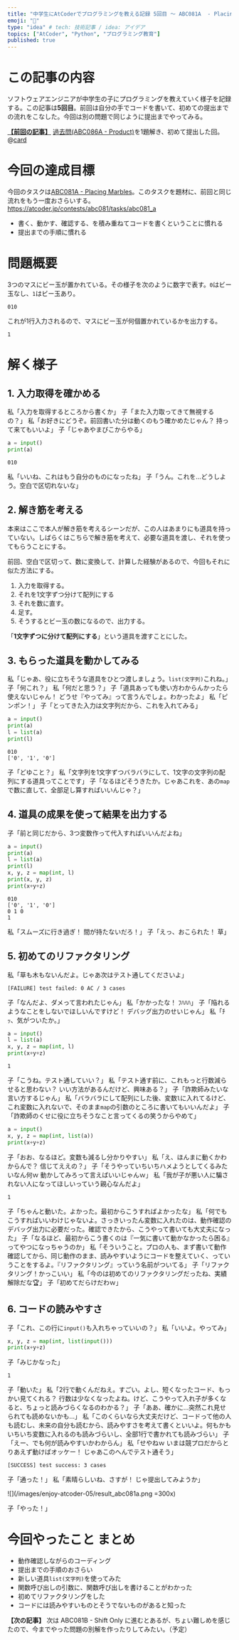 ```yaml
---
title: "中学生にAtCoderでプログラミングを教える記録 5回目 〜 ABC081A  - Placing Marbles"
emoji: "🐣"
type: "idea" # tech: 技術記事 / idea: アイデア
topics: ["AtCoder", "Python", "プログラミング教育"]
published: true
---
```

# この記事の内容
ソフトウェアエンジニアが中学生の子にプログラミングを教えていく様子を記録する。この記事は**5回目**。前回は自分の手でコードを書いて、初めての提出までの流れをこなした。今回は別の問題で同じように提出までやってみる。

[**【前回の記事】**](https://zenn.dev/aromarious/articles/enjoy-atcoder-04) [過去問(ABC086A - Product)](https://atcoder.jp/contests/abc086/tasks/abc086_a)を1題解き、初めて提出した回。
@[card](https://zenn.dev/aromarious/articles/enjoy-atcoder-04)

# 今回の達成目標
今回のタスクは[ABC081A - Placing Marbles](https://atcoder.jp/contests/abc081/tasks/abc081_a)。このタスクを題材に、前回と同じ流れをもう一度おさらいする。
https://atcoder.jp/contests/abc081/tasks/abc081_a
- 書く、動かす、確認する、を積み重ねてコードを書くということに慣れる
- 提出までの手順に慣れる

# 問題概要
3つのマスにビー玉が置かれている。その様子を次のように数字で表す。`0`はビー玉なし、`1`はビー玉あり。
```:入力例
010
```
これが1行入力されるので、マスにビー玉が何個置かれているかを出力する。
```:出力例
1
```

# 解く様子
## 1. 入力取得を確かめる
私「入力を取得するところから書くか」
子「また入力取ってきて無視するの？」
私「お好きにどうぞ。前回書いた分は動くのもう確かめたじゃん？ 持って来てもいいよ」
子「じゃあやまびこからやる」
```python:solve_abc081_a.py
a = input()
print(a)
```
```:結果
010
```
私「いいね、これはもう自分のものになったね」
子「うん。これを…どうしよう。空白で区切れないな」

## 2. 解き筋を考える
本来はここで本人が解き筋を考えるシーンだが、この人はあまりにも道具を持っていない。しばらくはこちらで解き筋を考えて、必要な道具を渡し、それを使ってもらうことにする。

前回、空白で区切って、数に変換して、計算した経験があるので、今回もそれに似た方法にする。

1. 入力を取得する。
2. それを1文字ずつ分けて配列にする
3. それを数に直す。
4. 足す。
5. そうするとビー玉の数になるので、出力する。

「**1文字ずつに分けて配列にする**」という道具を渡すことにした。

## 3. もらった道具を動かしてみる
私「じゃあ、役に立ちそうな道具をひとつ渡しましょう。`list(文字列)`これね。」
子「何これ？」
私「何だと思う？」
子「道具あっても使い方わからんかったら使えないじゃん！ どうせ『やってみ』って言うんでしょ。わかったよ」
私「ピンポン！」
子「とってきた入力は文字列だから、これを入れてみる」
```python:solve_abc081_a.py
a = input()
print(a)
l = list(a)
print(l)
```
```:結果
010
['0', '1', '0']
```
子「どゆこと？」
私「文字列を1文字ずつバラバラにして、1文字の文字列の配列にする道具ってことです」
子「なるほどそうきたか。じゃあこれを、あの`map`で数に直して、全部足し算すればいいんじゃ？」

## 4. 道具の成果を使って結果を出力する
子「前と同じだから、3つ変数作って代入すればいいんだよね」
```python:solve_abc081_a.py
a = input()
print(a)
l = list(a)
print(l)
x, y, z = map(int, l)
print(x, y, z)
print(x+y+z)
```
```:結果
010
['0', '1', '0']
0 1 0
1
```
私「スムーズに行き過ぎ！ 間が持たないだろ！」
子「えっ、おこられた！ 草」

## 5. 初めてのリファクタリング
私「草も木もないんだよ。じゃあ次はテスト通してくださいよ」
```:oj test の結果 
[FAILURE] test failed: 0 AC / 3 cases
```
子「なんだよ、ダメって言われたじゃん」
私「かかったな！ ﾌﾊﾊﾊ」
子「陥れるようなことをしないでほしいんですけど！ デバッグ出力のせいじゃん」
私「ﾁｯ、気がついたか。」
```python:solve_abc081_a.py
a = input()
l = list(a)
x, y, z = map(int, l)
print(x+y+z)
```
```:結果
1
```
子「こうね。テスト通していい？」
私「テスト通す前に、これもっと行数減らせると思わない？ いい方法があるんだけど、興味ある？」
子「詐欺師みたいな言い方するじゃん」
私「バラバラにして配列にした後、変数`l`に入れてるけど、これ変数に入れないで、そのまま`map`の引数のところに書いてもいいんだよ」
子「詐欺師のくせに役に立ちそうなこと言ってくるの笑うからやめて」
```python:solve_abc081_a.py
a = input()
x, y, z = map(int, list(a))
print(x+y+z)
```
子「おお、なるほど。変数も減るし分かりやすい」
私「え、ほんまに動くかわからんで？ 信じてええの？」
子「そうやっていちいちハメようとしてくるみたいなん何ｗ 動かしてみろって言えばいいじゃんｗ」
私「我が子が悪い人に騙されない人になってほしいっていう親心なんだよ」
```:結果
1
```
子「ちゃんと動いた。よかった。最初からこうすればよかったな」
私「何でもこうすればいいわけじゃないよ。さっきいったん変数に入れたのは、動作確認のデバッグ出力に必要だった。確認できたから、こうやって書いても大丈夫になった」
子「なるほど、最初からこう書くのは『一気に書いて動かなかったら困る』ってやつになっちゃうのか」
私「そういうこと。プロの人も、まず書いて動作確認してから、同じ動作のまま、読みやすいようにコードを整えていく、っていうことをするよ。『リファクタリング』っていう名前がついてる」
子「リファクタリング！かっこいい」
私「今のは初めてのリファクタリングだったね、実績解除だな🏆」
子「初めてだらけだわｗ」

## 6. コードの読みやすさ
子「これ、この行に`input()`も入れちゃっていいの？」
私「いいよ。やってみ」
```python:solve_abc081_a.py
x, y, z = map(int, list(input()))
print(x+y+z)
```
子「みじかなった」
```:結果
1
```
子「動いた」
私「2行で動くんだねえ。すごい。よし、短くなったコード、もっかい見てくれる？ 行数は少なくなったよね。けど、こうやって入れ子が多くなると、ちょっと読みづらくなるのわかる？」
子「ああ、確かに…突然これ見せられても読めないかも…」
私「このくらいなら大丈夫だけど、コードって他の人も読むし、未来の自分も読むから、読みやすさを考えて書くといいよ。何もかもいちいち変数に入れるのも読みづらいし、全部1行で書かれても読みづらい」
子「えー、でも何が読みやすいかわからん」
私「せやねｗ いまは競プロだからとりあえず動けばオッケー！ じゃあこのへんでテスト通そう」
```:oj test の結果
[SUCCESS] test success: 3 cases
```
子「通った！」
私「素晴らしいね、さすが！ じゃ提出してみようか」

![](/images/enjoy-atcoder-05/result_abc081a.png =300x)

子「やった！」

# 今回やったこと まとめ
- 動作確認しながらのコーディング
- 提出までの手順のおさらい
- 新しい道具`list(文字列)`を使ってみた
- 関数呼び出しの引数に、関数呼び出しを書けることがわかった
- 初めてリファクタリングをした
- コードには読みやすいものとそうでないものがあると知った

**【次の記事】** 次は ABC081B - Shift Only に進むとあるが、ちょい難しめを感じたので、今までやった問題の別解を作ったりしてみたい。（予定）
<!-- [**【次の記事】**](https://zenn.dev/aromarious/articles/enjoy-atcoder-06) -->
<!-- @[card](https://zenn.dev/aromarious/articles/enjoy-atcoder-06) -->
